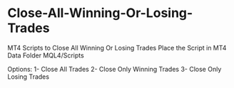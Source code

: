 # Close-All-Winning-Or-Losing-Trades
MT4 Scripts to Close All Winning Or Losing Trades
Place the Script in MT4 Data Folder MQL4/Scripts

Options:
1- Close All Trades
2- Close Only Winning Trades
3- Close Only Losing Trades

